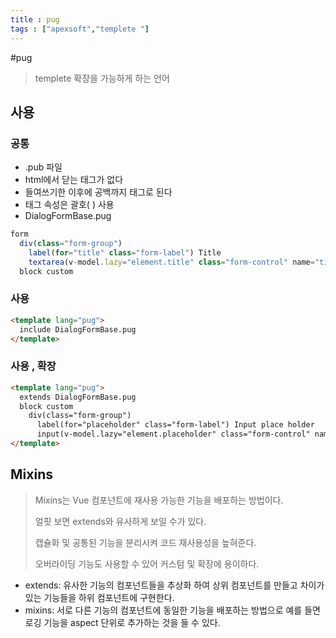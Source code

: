 ```yaml
---
title : pug
tags : ["apexsoft","templete "]
---
```




#pug

> templete 확장을 가능하게 하는 언어




## 사용

### 공통

* .pub 파일 
* html에서 닫는 태그가 없다
* 들여쓰기한 이후에 공백까지 태그로 된다
* 태그 속성은  괄호( ) 사용
* DialogFormBase.pug

```javascript pug
form
  div(class="form-group")
    label(for="title" class="form-label") Title
    textarea(v-model.lazy="element.title" class="form-control" name="title")
  block custom
```

### 사용

```html html
<template lang="pug">
  include DialogFormBase.pug
</template>
```

### 사용 , 확장

```html html
<template lang="pug">
  extends DialogFormBase.pug
  block custom
    div(class="form-group")
      label(for="placeholder" class="form-label") Input place holder
      input(v-model.lazy="element.placeholder" class="form-control" name="placeholder")
</template>
```



## Mixins

>  Mixins는 Vue 컴포넌트에 재사용 가능한 기능을 배포하는 방법이다.
>
> 얼핏 보면 extends와 유사하게 보일 수가 있다.
>
> 캡슐화 및 공통된 기능을 분리시켜 코드 재사용성을 높혀준다.
>
> 오버라이딩 기능도 사용할 수 있어 커스텀 및 확장에 용이하다.



- extends: 유사한 기능의 컴포넌트들을 추상화 하여 상위 컴포넌트를 만들고 차이가 있는 기능들을 하위 컴포넌트에 구현한다.
- mixins: 서로 다른 기능의 컴포넌트에 동일한 기능을 배포하는 방법으로 예를 들면 로깅 기능을 aspect 단위로 추가하는 것을 들 수 있다.
